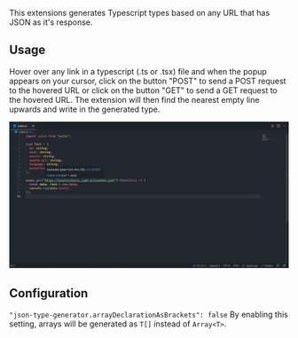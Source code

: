 This extensions generates Typescript types based on any URL that has JSON as it's response.

## Usage

Hover over any link in a typescript (.ts or .tsx) file and when the popup appears on your cursor, click on the button "POST" to send a POST request to the hovered URL or click on the button "GET" to send a GET request to the hovered URL. The extension will then find the nearest empty line upwards and write in the generated type.

![Screenshot of JSON Type Generator](images/screenshot.PNG)

## Configuration

`"json-type-generator.arrayDeclarationAsBrackets": false`
By enabling this setting, arrays will be generated as `T[]` instead of `Array<T>`.
